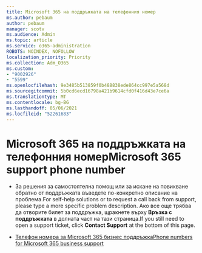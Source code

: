 ```yaml
---
title: Microsoft 365 на поддръжката на телефонния номер
ms.author: pebaum
author: pebaum
manager: scotv
ms.audience: Admin
ms.topic: article
ms.service: o365-administration
ROBOTS: NOINDEX, NOFOLLOW
localization_priority: Priority
ms.collection: Adm_O365
ms.custom:
- "9002926"
- "5599"
ms.openlocfilehash: 9e3485b513859f0b488838ede864cc997e5a568d
ms.sourcegitcommit: 5b0cd6ecd16798a421b9614cfd0f416d43e7ce6a
ms.translationtype: MT
ms.contentlocale: bg-BG
ms.lasthandoff: 05/06/2021
ms.locfileid: "52261683"
---
```

# <a name="microsoft-365-support-phone-number"></a><span data-ttu-id="ba8f1-102">Microsoft 365 на поддръжката на телефонния номер</span><span class="sxs-lookup"><span data-stu-id="ba8f1-102">Microsoft 365 support phone number</span></span>

- <span data-ttu-id="ba8f1-103">За решения за самостоятелна помощ или за искане на повикване обратно от поддръжката въведете по-конкретно описание на проблема.</span><span class="sxs-lookup"><span data-stu-id="ba8f1-103">For self-help solutions or to request a call back from support, please type a more specific problem description.</span></span>  <span data-ttu-id="ba8f1-104">Ако все още трябва да отворите билет за поддръжка, щракнете върху **Връзка с поддръжката** в долната част на тази страница.</span><span class="sxs-lookup"><span data-stu-id="ba8f1-104">If you still need to open a support ticket, click **Contact Support** at the bottom of this page.</span></span>

- [<span data-ttu-id="ba8f1-105">Телефон номера за Microsoft 365 бизнес поддръжка</span><span class="sxs-lookup"><span data-stu-id="ba8f1-105">Phone numbers for Microsoft 365 business support</span></span>](/microsoft-365/admin/contact-support-for-business-products?view=o365-worldwide&tabs=phone)
